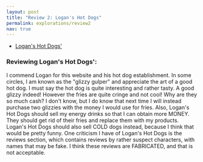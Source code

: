 ```yaml
---
layout: post
title: "Review 2: Logan's Hot Dogs"
permalink: explorations/review2
nav: true
---
```


- [Logan's Hot Dogs'](https://allegheny-college-cmpsc-105-spring-2024.github.io/resto-greer01/)

### Reviewing Logan's Hot Dogs': 
I commend Logan for this website and his hot dog establishment. In some circles,
I am known as the "glizzy gulper" and appreciate the art of a good hot dog. I must say the hot dog is
quite interesting and rather tasty. A good glizzy indeed! However the fries are quite cringe and not
cool! Why are they so much cash? I don't know, but I do know that next time I will instead purchase 
two glizzies with the money I would use for fries. Also, Logan's Hot Dogs should sell my energy drinks
so that I can obtain more MONEY. They should get rid of their fries and replace them with my products.
Logan's Hot Dogs should also sell COLD dogs instead, because I think that would be pretty funny. One 
criticism I have of Logan's Hot Dogs is the reviews section, which contains reviews by rather suspect characters, with
names that may be fake. I think these reviews are FABRICATED, and that is not acceptable.

